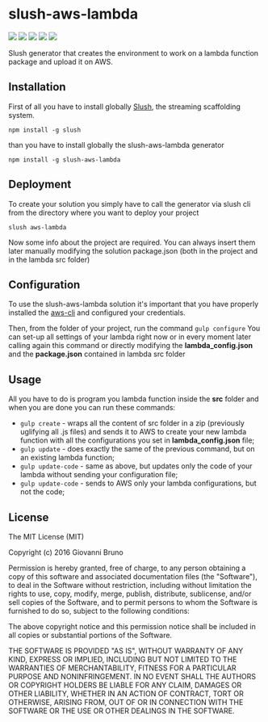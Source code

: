 # slush-aws-lambda
<div>
	<a href="https://www.npmjs.com/package/slush-aws-lambda"><img src='http://img.shields.io/npm/v/slush-aws-lambda.svg?style=flat'></a>
	<a href="https://www.npmjs.com/package/slush-aws-lambda"><img src='https://img.shields.io/npm/dm/slush-aws-lambda.svg?style=flat-square'></a>
	<a href="https://ci.appveyor.com/project/giowe/slush-aws-lambda"><img src='https://ci.appveyor.com/api/projects/status/kdf2m4yas4kkrxel?svg=true'></a>
	<a href="https://david-dm.org/giowe/slush-aws-lambda"><img src='https://david-dm.org/giowe/slush-aws-lambda.svg'></a>
	<a href="https://www.youtube.com/watch?v=Sagg08DrO5U"><img src='http://img.shields.io/badge/gandalf-approved-61C6FF.svg'></a>
</div>

Slush generator that creates the environment to work on a lambda function package and upload it on AWS.

## Installation
First of all you have to install globally [Slush](http://slushjs.github.io/#/), the streaming scaffolding system.
```
npm install -g slush
```
than you have to install globally the slush-aws-lambda generator
```
npm install -g slush-aws-lambda
```

## Deployment
To create your solution you simply have to call the generator via slush cli from the directory where you want to deploy your project
```
slush aws-lambda
```
Now some info about the project are required.
You can always insert them later manually modifying the solution package.json (both in the project and in the lambda src folder)

## Configuration
To use the slush-aws-lambda solution it's important that you have properly installed the [aws-cli](http://docs.aws.amazon.com/cli/latest/userguide/installing.html) and
configured your credentials.

Then, from the folder of your project, run the command
```gulp configure```
You can set-up all settings of your lambda right now or in every moment later calling again this command or directly modifying the **lambda_config.json** and the **package.json** contained in lambda src folder

## Usage
All you have to do is program you lambda function inside the **src** folder and when you are done you can run these commands:
* `gulp create` - wraps all the content of src folder in a zip (previously uglifying all .js files) and sends it to AWS to create your new lambda function with all the configurations you set in **lambda_config.json** file;
* `gulp update` - does exactly the same of the previous command, but on an existing lambda function;
* `gulp update-code` - same as above, but updates only the code of your lambda without sending your configuration file;
* `gulp update-code` - sends to AWS only your lambda configurations, but not the code;

## License

The MIT License (MIT)

Copyright (c) 2016 Giovanni Bruno

Permission is hereby granted, free of charge, to any person obtaining a copy
of this software and associated documentation files (the "Software"), to deal
in the Software without restriction, including without limitation the rights
to use, copy, modify, merge, publish, distribute, sublicense, and/or sell
copies of the Software, and to permit persons to whom the Software is
furnished to do so, subject to the following conditions:

The above copyright notice and this permission notice shall be included in all
copies or substantial portions of the Software.

THE SOFTWARE IS PROVIDED "AS IS", WITHOUT WARRANTY OF ANY KIND, EXPRESS OR
IMPLIED, INCLUDING BUT NOT LIMITED TO THE WARRANTIES OF MERCHANTABILITY,
FITNESS FOR A PARTICULAR PURPOSE AND NONINFRINGEMENT. IN NO EVENT SHALL THE
AUTHORS OR COPYRIGHT HOLDERS BE LIABLE FOR ANY CLAIM, DAMAGES OR OTHER
LIABILITY, WHETHER IN AN ACTION OF CONTRACT, TORT OR OTHERWISE, ARISING FROM,
OUT OF OR IN CONNECTION WITH THE SOFTWARE OR THE USE OR OTHER DEALINGS IN THE
SOFTWARE.
